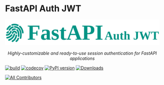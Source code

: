 # FastAPI Auth JWT

<p align="center">
  <img src="fastapi_auth_jwt_logo.png" alt="FastAPI Auth JWT">
</p>

<p align="center">
    <em>Highly-customizable and ready-to-use session authentication for FastAPI applications </em>
</p>

[![build](https://github.com/deepmancer/fastapi-auth-jwt/workflows/Build/badge.svg)](https://github.com/deepmancer/fastapi-auth-jwt/actions)
[![codecov](https://codecov.io/gh/deepmancer/fastapi-auth-jwt/branch/master/graph/badge.svg)](https://codecov.io/gh/deepmancer/fastapi-auth-jwt)
[![PyPI version](https://badge.fury.io/py/fastapi-auth-jwt.svg)](https://badge.fury.io/py/fastapi-auth-jwt)
[![Downloads](https://pepy.tech/badge/fastapi-auth-jwt)](https://pepy.tech/project/fastapi-auth-jwt)
<!-- ALL-CONTRIBUTORS-BADGE:START - Do not remove or modify this section -->
[![All Contributors](https://img.shields.io/badge/all_contributors-80-orange.svg?style=flat-square)](#contributors-)
<!-- ALL-CONTRIBUTORS-BADGE:END -->

